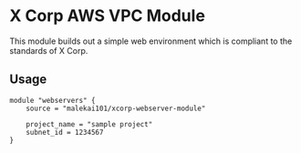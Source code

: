 # X Corp AWS VPC Module 

This module builds out a simple web environment which is compliant to the standards of X Corp.


## Usage

```hcl
module "webservers" {
    source = "malekai101/xcorp-webserver-module"

    project_name = "sample project"
    subnet_id = 1234567
}
```